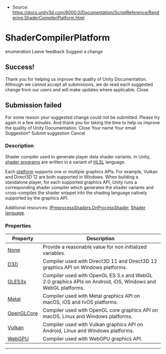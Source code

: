 * Source: https://docs.unity3d.com/6000.0/Documentation/ScriptReference/Rendering.ShaderCompilerPlatform.html

# ShaderCompilerPlatform
enumeration
Leave feedback
Suggest a change
## Success!
Thank you for helping us improve the quality of Unity Documentation. Although we cannot accept all submissions, we do read each suggested change from our users and will make updates where applicable.
Close
## Submission failed
For some reason your suggested change could not be submitted. Please <a>try again</a> in a few minutes. And thank you for taking the time to help us improve the quality of Unity Documentation.
Close
Your name Your email Suggestion* Submit suggestion
Cancel
### Description
Shader compiler used to generate player data shader variants.
In Unity, [shader programs](https://docs.unity3d.com/6000.0/Documentation/Manual/SL-ShaderPrograms.html) are written in a variant of [HLSL](https://docs.unity3d.com/6000.0/Documentation/Manual/SL-ShadingLanguage.html) language.  
  
Each [platform](https://docs.unity3d.com/6000.0/Documentation/Manual/PlatformSpecific.html) supports one or multiple graphics APIs. For example, Vulkan and Direct3D 12 are both supported in Windows. When building a standalone player, for each supported graphics API, Unity runs a corresponding shader compiler which generates the shader variants and cross-compiles the shader snippet into the shading language natively supported by the graphics API.  
  
Additional resources: [IPreprocessShaders.OnProcessShader](https://docs.unity3d.com/6000.0/Documentation/ScriptReference/Build.IPreprocessShaders.OnProcessShader.html), [Shader language](https://docs.unity3d.com/6000.0/Documentation/Manual/SL-ShadingLanguage.html). 
### Properties
Property | Description  
---|---  
[None](https://docs.unity3d.com/6000.0/Documentation/ScriptReference/Rendering.ShaderCompilerPlatform.None.html) | Provide a reasonable value for non initialized variables.  
[D3D](https://docs.unity3d.com/6000.0/Documentation/ScriptReference/Rendering.ShaderCompilerPlatform.D3D.html) | Compiler used with Direct3D 11 and Direct3D 12 graphics API on Windows platforms.  
[GLES3x](https://docs.unity3d.com/6000.0/Documentation/ScriptReference/Rendering.ShaderCompilerPlatform.GLES3x.html) | Compiler used with OpenGL ES 3.x and WebGL 2.0 graphics APIs on Android, iOS, Windows and WebGL platforms.  
[Metal](https://docs.unity3d.com/6000.0/Documentation/ScriptReference/Rendering.ShaderCompilerPlatform.Metal.html) | Compiler used with Metal graphics API on macOS, iOS and tvOS platforms.  
[OpenGLCore](https://docs.unity3d.com/6000.0/Documentation/ScriptReference/Rendering.ShaderCompilerPlatform.OpenGLCore.html) | Compiler used with OpenGL core graphics API on macOS, Linux and Windows platforms.  
[Vulkan](https://docs.unity3d.com/6000.0/Documentation/ScriptReference/Rendering.ShaderCompilerPlatform.Vulkan.html) | Compiler used with Vulkan graphics API on Android, Linux and Windows platforms.  
[WebGPU](https://docs.unity3d.com/6000.0/Documentation/ScriptReference/Rendering.ShaderCompilerPlatform.WebGPU.html) | Compiler used with WebGPU graphics API.  
* * *

